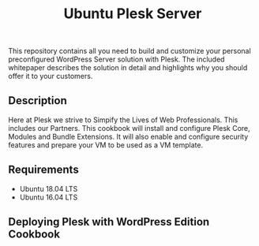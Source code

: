 <h1 align="center">Ubuntu Plesk Server</h1>
<p  align="center">
<a href="http://www.apache.org/licenses/LICENSE-2.0"><img src="http://img.shields.io/badge/license-Apache 2-blue.svg" alt="" class="loading" id="image-hash-bc6178aff0e15ee8f4edae603da1dae0507fe3b777dd8805798f27346188a087"></a>
<a href="https://travis-ci.org/VirtuBox/ubuntu-plesk-server"><img src="https://img.shields.io/travis/VirtuBox/ubuntu-plesk-server" alt="" class="loading" id="image-hash-82e1c6d8511303293d97069a09b0af49d3663e60ba7776ae8a0070d3f5341a53"></a>
<img src="https://img.shields.io/github/last-commit/VirtuBox/ubuntu-plesk-server" alt="" class="loading" id="image-hash-f064751bd7f01bbca0f077a9287d0d81a8fb4ebecef5bbc4363f37358ae6a9df"></p>
</p>

This repository contains all you need to build and customize your personal preconfigured WordPress Server solution with Plesk. The included whitepaper describes the solution in detail and highlights why you should offer it to your customers.

## Description

  Here at Plesk we strive to Simpify the Lives of Web Professionals. This includes our Partners. This cookbook will install and configure Plesk Core, Modules and Bundle Extensions. It will also enable and configure security features and prepare your VM to be used as a VM template.

## Requirements

* Ubuntu 18.04 LTS
* Ubuntu 16.04 LTS

## Deploying Plesk with WordPress Edition Cookbook
